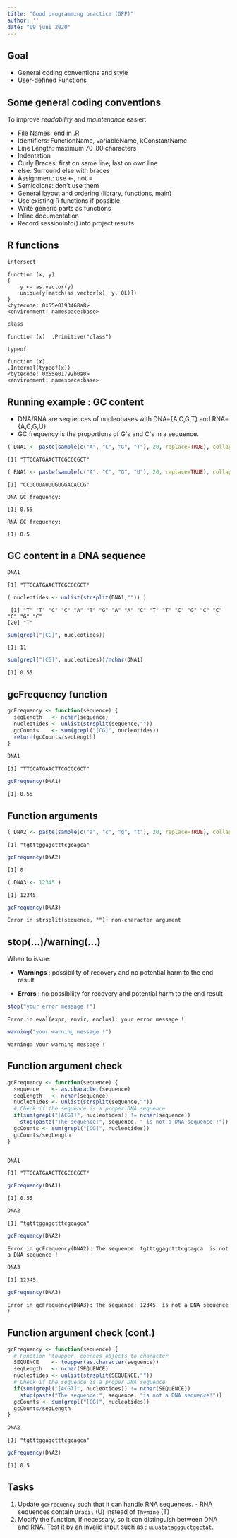 ```yaml
---
title: "Good programming practice (GPP)"
author: ''
date: "09 juni 2020"
---
```








## Goal

- General coding conventions and style 
- User-defined Functions 

## Some general coding conventions 

To improve *readability* and *maintenance* easier:

  - File Names: end in .R
  - Identifiers: FunctionName, variableName, kConstantName
  - Line Length: maximum 70-80 characters
  - Indentation
  - Curly Braces: first on same line, last on own line
  - else: Surround else with braces
  - Assignment: use <-, not =
  - Semicolons: don't use them
  - General layout and ordering  (library, functions, main)
  - Use existing R functions if possible.
  - Write generic parts as functions
  - Inline documentation
  - Record sessionInfo() into project results. 



 
## R functions


```r
intersect
```

```
function (x, y) 
{
    y <- as.vector(y)
    unique(y[match(as.vector(x), y, 0L)])
}
<bytecode: 0x55e0193468a8>
<environment: namespace:base>
```

```r
class
```

```
function (x)  .Primitive("class")
```

```r
typeof
```

```
function (x) 
.Internal(typeof(x))
<bytecode: 0x55e01792b0a0>
<environment: namespace:base>
```


## Running example : GC content



- DNA/RNA are sequences of nucleobases with DNA={A,C,G,T} and RNA={A,C,G,U}
- GC frequency is the proportions of G's and C's in a sequence.


```r
( DNA1 <- paste(sample(c("A", "C", "G", "T"), 20, replace=TRUE), collapse="") )
```

```
[1] "TTCCATGAACTTCGCCCGCT"
```

```r
( RNA1 <- paste(sample(c("A", "C", "G", "U"), 20, replace=TRUE), collapse="") )
```

```
[1] "CCUCUUAUUUGUGGACACCG"
```




```
DNA GC frequency:
```

```
[1] 0.55
```

```
RNA GC frequency:
```

```
[1] 0.5
```


## GC content in a DNA sequence


```r
DNA1
```

```
[1] "TTCCATGAACTTCGCCCGCT"
```

```r
( nucleotides <- unlist(strsplit(DNA1,"")) )
```

```
 [1] "T" "T" "C" "C" "A" "T" "G" "A" "A" "C" "T" "T" "C" "G" "C" "C" "C" "G" "C"
[20] "T"
```

```r
sum(grepl("[CG]", nucleotides))
```

```
[1] 11
```

```r
sum(grepl("[CG]", nucleotides))/nchar(DNA1)
```

```
[1] 0.55
```


## gcFrequency function


```r
gcFrequency <- function(sequence) {
  seqLength   <- nchar(sequence)
  nucleotides <- unlist(strsplit(sequence,""))
  gcCounts    <- sum(grepl("[CG]", nucleotides))
  return(gcCounts/seqLength)
}

DNA1
```

```
[1] "TTCCATGAACTTCGCCCGCT"
```

```r
gcFrequency(DNA1)
```

```
[1] 0.55
```


## Function arguments


```r
( DNA2 <- paste(sample(c("a", "c", "g", "t"), 20, replace=TRUE), collapse="") ) 
```

```
[1] "tgtttggagctttcgcagca"
```

```r
gcFrequency(DNA2)
```

```
[1] 0
```

```r
( DNA3 <- 12345 )
```

```
[1] 12345
```

```r
gcFrequency(DNA3) 
```

```
Error in strsplit(sequence, ""): non-character argument
```

## stop(...)/warning(...)

When to issue:
 
 - **Warnings** : possibility of recovery and no potential harm to the end result
 
 - **Errors**   : no possibility for recovery and potential harm to the end result


```r
stop("your error message !")
```

```
Error in eval(expr, envir, enclos): your error message !
```

```r
warning("your warning message !")
```

```
Warning: your warning message !
```


##  Function argument check


```r
gcFrequency <- function(sequence) {
  sequence    <- as.character(sequence) 
  seqLength   <- nchar(sequence)
  nucleotides <- unlist(strsplit(sequence,""))
  # Check if the sequence is a proper DNA sequence
  if(sum(grepl("[ACGT]", nucleotides)) != nchar(sequence))
    stop(paste("The sequence:", sequence, " is not a DNA sequence !"))
  gcCounts <- sum(grepl("[CG]", nucleotides))
  gcCounts/seqLength
}


DNA1
```

```
[1] "TTCCATGAACTTCGCCCGCT"
```

```r
gcFrequency(DNA1) 
```

```
[1] 0.55
```

```r
DNA2
```

```
[1] "tgtttggagctttcgcagca"
```

```r
gcFrequency(DNA2)
```

```
Error in gcFrequency(DNA2): The sequence: tgtttggagctttcgcagca  is not a DNA sequence !
```

```r
DNA3
```

```
[1] 12345
```

```r
gcFrequency(DNA3)
```

```
Error in gcFrequency(DNA3): The sequence: 12345  is not a DNA sequence !
```

## Function argument check (cont.)


```r
gcFrequency <- function(sequence) {
  # Function 'toupper' coerces objects to character
  SEQUENCE    <- toupper(as.character(sequence))  
  seqLength   <- nchar(SEQUENCE)
  nucleotides <- unlist(strsplit(SEQUENCE,""))
  # Check if the sequence is a proper DNA sequence
  if(sum(grepl("[ACGT]", nucleotides)) != nchar(SEQUENCE))
    stop(paste("The sequence:", sequence, "is not a DNA sequence!"))
  gcCounts <- sum(grepl("[CG]", nucleotides))
  gcCounts/seqLength
}

DNA2 
```

```
[1] "tgtttggagctttcgcagca"
```

```r
gcFrequency(DNA2)
```

```
[1] 0.5
```


## Tasks

  1.  Update `gcFrequency` such that it can handle RNA sequences.
    - RNA sequences contain `Uracil` (U) instead of `Thymine` (T)
  2.  Modify the function, if necessary, so it can distinguish between DNA and RNA. Test it by an invalid input such as :  `uuuatataggguctggctat`. 

















